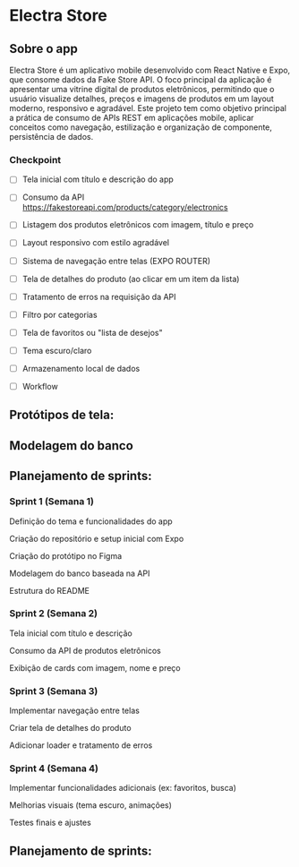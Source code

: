 # Electra Store

## Sobre o app
Electra Store é um aplicativo mobile desenvolvido com React Native e Expo, que consome dados da Fake Store API. O foco principal da aplicação é apresentar uma vitrine digital de produtos eletrônicos, permitindo que o usuário visualize detalhes, preços e imagens de produtos em um layout moderno, responsivo e agradável.
Este projeto tem como objetivo principal a prática de consumo de APIs REST em aplicações mobile, aplicar conceitos como navegação, estilização e organização de componente, persistência de dados. 

### Checkpoint

- [ ] Tela inicial com título e descrição do app

- [ ] Consumo da API https://fakestoreapi.com/products/category/electronics

- [ ] Listagem dos produtos eletrônicos com imagem, título e preço

- [ ] Layout responsivo com estilo agradável

- [ ] Sistema de navegação entre telas (EXPO ROUTER)

- [ ] Tela de detalhes do produto (ao clicar em um item da lista)

- [ ] Tratamento de erros na requisição da API

- [ ] Filtro por categorias

- [ ] Tela de favoritos ou "lista de desejos"

- [ ] Tema escuro/claro 

- [ ]  Armazenamento local de dados

- [ ] Workflow

 

## Protótipos de tela: 

## Modelagem do banco


## Planejamento de sprints: 

### Sprint 1 (Semana 1)
 Definição do tema e funcionalidades do app

 Criação do repositório e setup inicial com Expo

 Criação do protótipo no Figma

 Modelagem do banco baseada na API

 Estrutura do README

### Sprint 2 (Semana 2)
 Tela inicial com título e descrição

 Consumo da API de produtos eletrônicos

 Exibição de cards com imagem, nome e preço

### Sprint 3 (Semana 3)
 Implementar navegação entre telas

 Criar tela de detalhes do produto

 Adicionar loader e tratamento de erros

### Sprint 4 (Semana 4)
 Implementar funcionalidades adicionais (ex: favoritos, busca)

 Melhorias visuais (tema escuro, animações)

 Testes finais e ajustes

## Planejamento de sprints: 
